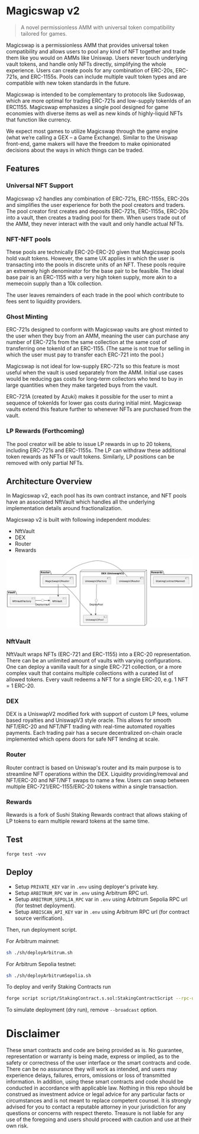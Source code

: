 # Magicswap v2

> A novel permissionless AMM with universal token compatibility tailored for games.

Magicswap is a permissionless AMM that provides universal token compatibility and allows users to pool any kind of NFT together and trade them like you would on AMMs like Uniswap. Users never touch underlying vault tokens, and handle only NFTs directly, simplifying the whole experience. Users can create pools for any combination of ERC-20s, ERC-721s, and ERC-1155s. Pools can include multiple vault token types and are compatible with new token standards in the future.

Magicswap is intended to be complementary to protocols like Sudoswap, which are more optimal for trading ERC-721s and low-supply tokenIds of an ERC1155. Magicswap emphasizes a single pool designed for game economies with diverse items as well as new kinds of highly-liquid NFTs that function like currency.

We expect most games to utilize Magicswap through the game engine (what we’re calling a GEX – a Game Exchange). Similar to the Uniswap front-end, game makers will have the freedom to make opinionated decisions about the ways in which things can be traded.

## Features
### Universal NFT Support
Magicswap v2 handles any combination of ERC-721s, ERC-1155s, ERC-20s and simplifies the user experience for both the pool creators and traders. The pool creator first creates and deposits ERC-721s, ERC-1155s, ERC-20s into a vault, then creates a trading pool for them. When users trade out of the AMM, they never interact with the vault and only handle actual NFTs.

### NFT-NFT pools
These pools are technically ERC-20-ERC-20 given that Magicswap pools hold vault tokens. However, the same UX applies in which the user is transacting into the pools in discrete units of an NFT. These pools require an extremely high denominator for the base pair to be feasible. The ideal base pair is an ERC-1155 with a very high token supply, more akin to a memecoin supply than a 10k collection.

The user leaves remainders of each trade in the pool which contribute to fees sent to liquidity providers.

### Ghost Minting
ERC-721s designed to conform with Magicswap vaults are ghost minted to the user when they buy from an AMM, meaning the user can purchase any number of ERC-721s from the same collection at the same cost of transferring one tokenId of an ERC-1155. (The same is not true for selling in which the user must pay to transfer each ERC-721 into the pool.)

Magicswap is not ideal for low-supply ERC-721s so this feature is most useful when the vault is used separately from the AMM. Initial use cases would be reducing gas costs for long-term collectors who tend to buy in large quantities when they make targeted buys from the vault.

ERC-721A (created by Azuki) makes it possible for the user to mint a sequence of tokenIds for lower gas costs during initial mint. Magicswap vaults extend this feature further to whenever NFTs are purchased from the vault.

### LP Rewards (Forthcoming)
The pool creator will be able to issue LP rewards in up to 20 tokens, including ERC-721s and ERC-1155s. The LP can withdraw these additional token rewards as NFTs or vault tokens. Similarly, LP positions can be removed with only partial NFTs.

## Architecture Overview

In Magicswap v2, each pool has its own contract instance, and NFT pools have an associated NftVault which handles all the underlying implementation details around fractionalization.

Magicswap v2 is built with following independent modules:
- NftVault
- DEX
- Router
- Rewards

![Magicswap v2 architecture image](docs/architecture.png)

### NftVault
NftVault wraps NFTs (ERC-721 and ERC-1155) into a ERC-20 representation. There can be an unlimited amount of vaults with varying configurations. One can deploy a vanilla vault for a single ERC-721 collection, or a more complex vault that contains multiple collections with a curated list of allowed tokens. Every vault redeems a NFT for a single ERC-20, e.g. 1 NFT = 1 ERC-20.

### DEX
DEX is a UniswapV2 modified fork with support of custom LP fees, volume based royalties and UniswapV3 style oracle. This allows for smooth NFT/ERC-20 and NFT/NFT trading with real-time automated royalties payments. Each trading pair has a secure decentralized on-chain oracle implemented which opens doors for safe NFT lending at scale.

### Router
Router contract is based on Uniswap's router and its main purpose is to streamline NFT operations within the DEX. Liquidity providing/removal and NFT/ERC-20 and NFT/NFT swaps to name a few. Users can swap between multiple ERC-721/ERC-1155/ERC-20 tokens within a single transaction.

### Rewards
Rewards is a fork of Sushi Staking Rewards contract that allows staking of LP tokens to earn multiple reward tokens at the same time.

## Test

```
forge test -vvv
```

## Deploy

- Setup `PRIVATE_KEY` var in `.env` using deployer's private key.
- Setup `ARBITRUM_RPC` var in `.env` using Arbitrum RPC url.
- Setup `ARBITRUM_SEPOLIA_RPC` var in `.env` using Arbitrum Sepolia RPC url (for testnet deployment).
- Setup `ARBISCAN_API_KEY` var in `.env` using Arbitrum RPC url (for contract source verification).

Then, run deployment script.

For Arbitrum mainnet:

```sh
sh ./sh/deployArbitrum.sh
```

For Arbitrum Sepolia testnet:

```sh
sh ./sh/deployArbitrumSepolia.sh
```

To deploy and verify Staking Contracts run

```sh
forge script script/StakingContract.s.sol:StakingContractScript --rpc-url $ARBITRUM_RPC --broadcast --verify -vvvv
```

To simulate deployment (dry run), remove `--broadcast` option.

# Disclaimer
These smart contracts and code are being provided as is. No guarantee, representation or warranty is being made, express or implied, as to the safety or correctness of the user interface or the smart contracts and code. There can be no assurance they will work as intended, and users may experience delays, failures, errors, omissions or loss of transmitted information. In addition, using these smart contracts and code should be conducted in accordance with applicable law. Nothing in this repo should be construed as investment advice or legal advice for any particular facts or circumstances and is not meant to replace competent counsel. It is strongly advised for you to contact a reputable attorney in your jurisdiction for any questions or concerns with respect thereto. Treasure is not liable for any use of the foregoing and users should proceed with caution and use at their own risk.
